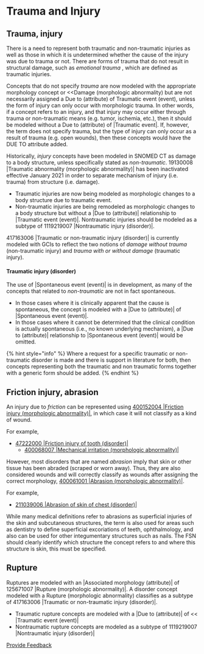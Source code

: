 # Trauma and Injury

## Trauma, injury

There is a need to represent both traumatic and non-traumatic injuries as well as those in which it is undetermined whether the cause of the injury was due to trauma or not. There are forms of trauma that do not result in structural damage, such as _emotional trauma_ , which are defined as traumatic injuries.

Concepts that do not specify _trauma_ are now modeled with the appropriate morphology concept or <\<Damage (morphologic abnormality) but are not necessarily assigned a Due to (attribute) of Traumatic event (event), unless the form of injury can only occur with morphologic trauma. In other words, if a concept refers to an injury, and that injury may occur either through trauma or non-traumatic means (e.g. tumor, ischemia, etc.), then it should be modeled without a Due to (attribute) of |Traumatic event|. If, however, the term does not specify trauma, but the type of injury can only occur as a result of trauma (e.g. open wounds), then these concepts would have the DUE TO attribute added.

Historically, _injury_ concepts have been modeled in SNOMED CT as damage to a body structure, unless specifically stated as _non-traumatic_. 19130008 |Traumatic abnormality (morphologic abnormality)| has been inactivated effective January 2021 in order to separate mechanism of injury (i.e. trauma) from structure (i.e. damage).

* Traumatic injuries are now being modeled as morphologic changes to a body structure due to traumatic event.
* Non-traumatic injuries are being remodeled as morphologic changes to a body structure but without a |Due to (attribute)| relationship to |Traumatic event (event)|. Nontraumatic injuries should be modeled as a subtype of 1119219007 |Nontraumatic injury (disorder)|.

417163006 |Traumatic or non-traumatic injury (disorder)| is currently modeled with GCIs to reflect the two notions of _damage without trauma_ (non-traumatic injury) and _trauma with or without damage_ (traumatic injury).

#### Traumatic injury (disorder)

The use of |Spontaneous event (event)| is in development, as many of the concepts that related to _non-traumatic_ are not in fact spontaneous.

* In those cases where it is clinically apparent that the cause is spontaneous, the concept is modeled with a |Due to (attribute)| of |Spontaneous event (event)|.
* In those cases where it cannot be determined that the clinical condition is actually spontaneous (i.e., no known underlying mechanism), a |Due to (attribute)| relationship to |Spontaneous event (event)| would be omitted.

{% hint style="info" %}
Where a request for a specific traumatic or non-traumatic disorder is made and there is support in literature for both, then concepts representing both the traumatic and non traumatic forms together with a generic form should be added.
{% endhint %}

## Friction injury, abrasion

An injury due to _friction_ can be represented using [400152004 |Friction injury (morphologic abnormality)|](http://snomed.info/id/400152004), in which case it will not classify as a kind of wound.

For example,

* [47222000 |Friction injury of tooth (disorder)|](http://snomed.info/id/47222000)
  * [400068007 |Mechanical irritation (morphologic abnormality)|](http://snomed.info/id/400068007)

However, most disorders that are named _abrasion_ imply that skin or other tissue has been abraded (scraped or worn away). Thus, they are also considered wounds and will correctly classify as wounds after assigning the correct morphology, [400061001 |Abrasion (morphologic abnormality)|](http://snomed.info/id/400061001).

For example,

* [211039006 |Abrasion of skin of chest (disorder)|](http://snomed.info/id/211039006)

While many medical definitions refer to abrasions as superficial injuries of the skin and subcutaneous structures, the term is also used for areas such as dentistry to define superficial excoriations of teeth, ophthalmology, and also can be used for other integumentary structures such as nails. The FSN should clearly identify which structure the concept refers to and where this structure is skin, this must be specified.

## Rupture

Ruptures are modeled with an |Associated morphology (attribute)| of 125671007 |Rupture (morphologic abnormality)|. A disorder concept modeled with a Rupture (morphologic abnormality) classifies as a subtype of 417163006 |Traumatic or non-traumatic injury (disorder)|.

* Traumatic rupture concepts are modeled with a |Due to (attribute)| of << |Traumatic event (event)|
* Nontraumatic rupture concepts are modeled as a subtype of 1119219007 |Nontraumatic injury (disorder)|






<a href="https://docs.google.com/forms/d/e/1FAIpQLScTmbZIf0UEQwYDkY27EEWBkaiYkHSbR0_9DmFrMLXoQLyL7Q/viewform?usp=pp_url&entry.1767247133=SCT+Editorial+Guide&entry.670899847=Trauma%20and%20Injury" class="button primary">Provide Feedback</a>
